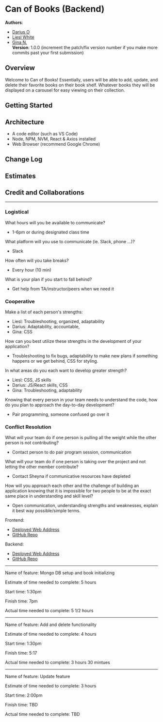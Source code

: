 # Can of Books (Backend)  

**Authors**:

* [Darius O](https://github.com/DariusO92)  
* [Liesl White](https://github.com/LieslW)  
* [Gina N.](https://github.com/gina305)  
**Version**: 1.0.0 (increment the patch/fix version number if you make more commits past your first submission)

## Overview  

Welcome to Can of Books! Essentially, users will be able to add, update, and delete their favorite books on their book shelf. Whatever books they will be displayed on a carousel for easy viewing on their collection.  

## Getting Started
<!-- What are the steps that a user must take in order to build this app on their own machine and get it running? -->

## Architecture
<!-- Provide a detailed description of the application design. What technologies (languages, libraries, etc) you're using, and any other relevant design information. -->
* A code editor (such as VS Code)
* Node, NPM, NVM, React & Axios installed
* Web Browser (recommend Google Chrome)

## Change Log
<!-- Use this area to document the iterative changes made to your application as each feature is successfully implemented. Use time stamps. Here's an example:

01-01-2001 4:59pm - Application now has a fully-functional express server, with a GET route for the location resource. -->

## Estimates
<!-- See below -->

## Credit and Collaborations
<!-- Give credit (and a link) to other people or resources that helped you build this application. -->

___

### Logistical  

What hours will you be available to communicate?  

* 1-6pm or during designated class time  

What platform will you use to communicate (ie. Slack, phone …)?

* Slack  

How often will you take breaks?  

* Every hour (10 min)  

What is your plan if you start to fall behind?

* Get help from TA/instructor/peers when we need it  

### Cooperative  

Make a list of each person's strengths:  

* Liesl: Troubleshooting, organized, adaptability
* Darius: Adaptability, accountable,  
* Gina: CSS  

How can you best utilize these strengths in the development of your application?

* Troubleshooting to fix bugs, adaptability to make new plans if something happens or we get behind, CSS for styling.  

In what areas do you each want to develop greater strength?

* Liesl: CSS, JS skills
* Darius: JS/React skills, CSS
* Gina: Troubleshooting, adaptability  

Knowing that every person in your team needs to understand the code, how do you plan to approach the day-to-day development?

* Pair programming, someone confused go over it  

### Conflict Resolution  

What will your team do if one person is pulling all the weight while the other person is not contributing?

* Contact person to do pair program session, communication  

What will your team do if one person is taking over the project and not letting the other member contribute?

* Contact Sheyna if communicative resources have depleted  

How will you approach each other and the challenge of building an application knowing that it is impossible for two people to be at the exact same place in understanding and skill level?

* Open communication, understanding strengths and weaknesses, explain it best way possible/simple terms.  

Frontend:

* [Deployed Web Address](https://can-of-books301.netlify.app/)  
* [GitHub Repo](https://github.com/DariusO92/Can-of-books-frontend.git)

Backend:  

* [Deployed Web Address](https://can-of-books-backend2022.herokuapp.com/)
* [GitHub Repo](https://github.com/gina305/can-of-books-backend.git)

___

Name of feature: Mongo DB setup and book initializing

Estimate of time needed to complete: 5 hours

Start time: 1:30pm

Finish time: 7pm

Actual time needed to complete: 5 1/2 hours

___

Name of feature: Add and delete functionality

Estimate of time needed to complete: 4 hours

Start time: 1:30pm

Finish time: 5:17

Actual time needed to complete: 3 hours 30 mintues

___

Name of feature: Update feature

Estimate of time needed to complete: 3 hours

Start time: 2:00pm

Finish time: TBD

Actual time needed to complete: TBD  
